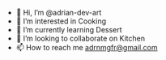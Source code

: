 - 👋 Hi, I’m @adrian-dev-art
- 👀 I’m interested in Cooking
- 🌱 I’m currently learning Dessert
- 💞️ I’m looking to collaborate on Kitchen
- 📫 How to reach me adrnmgfr@gmail.com

<!---
adrian-dev-art/adrian-dev-art is a ✨ special ✨ repository because its `README.md` (this file) appears on your GitHub profile.
You can click the Preview link to take a look at your changes.
--->
